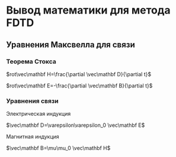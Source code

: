 # Вывод математики для метода FDTD

## Уравнения Максвелла для связи

### Теорема Стокса

$rot\vec\mathbf H=\frac{\partial \vec\mathbf D}{\partial t}$

$rot\vec\mathbf E=-\frac{\partial \vec\mathbf B}{\partial t}$

### Уравнения связи

Электрическая индукция

$\vec\mathbf D=\varepsilon\varepsilon_0 \vec\mathbf E$

Магнитная индукция

$\vec\mathbf B=\mu\mu_0 \vec\mathbf H$